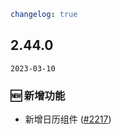 ```yaml
changelog: true
```

## 2.44.0

`2023-03-10`

### 🆕 新增功能

- 新增日历组件 ([#2217](https://github.com/arco-design/arco-design-vue/pull/2217))

